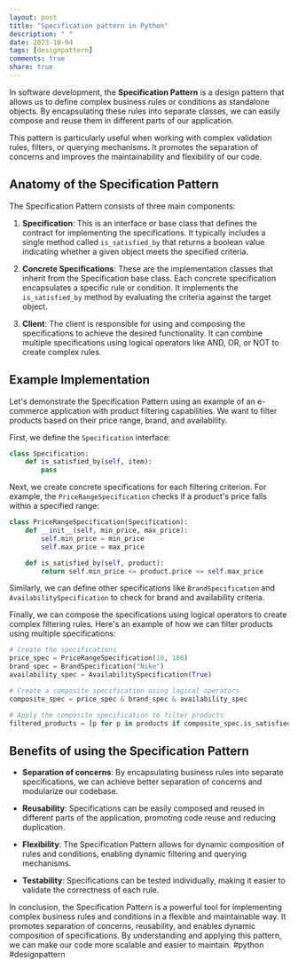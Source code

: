```yaml
---
layout: post
title: "Specification pattern in Python"
description: " "
date: 2023-10-04
tags: [designpattern]
comments: true
share: true
---
```


In software development, the **Specification Pattern** is a design pattern that allows us to define complex business rules or conditions as standalone objects. By encapsulating these rules into separate classes, we can easily compose and reuse them in different parts of our application.

This pattern is particularly useful when working with complex validation rules, filters, or querying mechanisms. It promotes the separation of concerns and improves the maintainability and flexibility of our code.

## Anatomy of the Specification Pattern

The Specification Pattern consists of three main components:

1. **Specification**: This is an interface or base class that defines the contract for implementing the specifications. It typically includes a single method called `is_satisfied_by` that returns a boolean value indicating whether a given object meets the specified criteria.

2. **Concrete Specifications**: These are the implementation classes that inherit from the Specification base class. Each concrete specification encapsulates a specific rule or condition. It implements the `is_satisfied_by` method by evaluating the criteria against the target object.

3. **Client**: The client is responsible for using and composing the specifications to achieve the desired functionality. It can combine multiple specifications using logical operators like AND, OR, or NOT to create complex rules.

## Example Implementation

Let's demonstrate the Specification Pattern using an example of an e-commerce application with product filtering capabilities. We want to filter products based on their price range, brand, and availability.

First, we define the `Specification` interface:

```python
class Specification:
    def is_satisfied_by(self, item):
        pass
```

Next, we create concrete specifications for each filtering criterion. For example, the `PriceRangeSpecification` checks if a product's price falls within a specified range:

```python
class PriceRangeSpecification(Specification):
    def __init__(self, min_price, max_price):
        self.min_price = min_price
        self.max_price = max_price

    def is_satisfied_by(self, product):
        return self.min_price <= product.price <= self.max_price
```

Similarly, we can define other specifications like `BrandSpecification` and `AvailabilitySpecification` to check for brand and availability criteria.

Finally, we can compose the specifications using logical operators to create complex filtering rules. Here's an example of how we can filter products using multiple specifications:

```python
# Create the specifications
price_spec = PriceRangeSpecification(10, 100)
brand_spec = BrandSpecification("Nike")
availability_spec = AvailabilitySpecification(True)

# Create a composite specification using logical operators
composite_spec = price_spec & brand_spec & availability_spec

# Apply the composite specification to filter products
filtered_products = [p for p in products if composite_spec.is_satisfied_by(p)]
```

## Benefits of using the Specification Pattern

- **Separation of concerns**: By encapsulating business rules into separate specifications, we can achieve better separation of concerns and modularize our codebase.

- **Reusability**: Specifications can be easily composed and reused in different parts of the application, promoting code reuse and reducing duplication.

- **Flexibility**: The Specification Pattern allows for dynamic composition of rules and conditions, enabling dynamic filtering and querying mechanisms.

- **Testability**: Specifications can be tested individually, making it easier to validate the correctness of each rule.

In conclusion, the Specification Pattern is a powerful tool for implementing complex business rules and conditions in a flexible and maintainable way. It promotes separation of concerns, reusability, and enables dynamic composition of specifications. By understanding and applying this pattern, we can make our code more scalable and easier to maintain. #python #designpattern